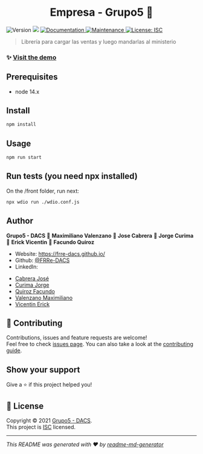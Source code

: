 <h1 align="center"> Empresa - Grupo5 👋</h1>
<p>
  <img alt="Version" src="https://img.shields.io/badge/version-1.3.0-blue.svg?cacheSeconds=2592000" />
  <img src="https://img.shields.io/badge/node-14.x-blue.svg" />
  <a href="https://github.com/FRRe-DACS/2021-TPI-G5#readme" target="_blank">
    <img alt="Documentation" src="https://img.shields.io/badge/documentation-yes-brightgreen.svg" />
  </a>
  <a href="https://github.com/FRRe-DACS/2021-TPI-G5/graphs/commit-activity" target="_blank">
    <img alt="Maintenance" src="https://img.shields.io/badge/Maintained%3F-yes-green.svg" />
  </a>
  <a href="https://github.com/FRRe-DACS/2021-TPI-G5/blob/master/LICENSE" target="_blank">
    <img alt="License: ISC" src="https://img.shields.io/github/license/FRRe-DACS/Empresa - Grupo5" />
  </a>
</p>

> Librería para cargar las ventas y luego mandarlas al ministerio
 
### ✨ [Visit the demo](https://rotiseria-los-cracks.netlify.app/)

## Prerequisites

- node 14.x

## Install

```sh
npm install
```

## Usage

```sh
npm run start
```

## Run tests (you need npx installed)

On the /front folder, run next: 
```sh
npx wdio run ./wdio.conf.js
```

## Author

**Grupo5 - DACS**
👤 **Maximiliano Valenzano**
👤 **Jose Cabrera**
👤 **Jorge Curima**
👤 **Erick Vicentin**
👤 **Facundo Quiroz**

* Website: https://frre-dacs.github.io/
* Github: [@FRRe-DACS](https://github.com/FRRe-DACS)
* LinkedIn:
- [Cabrera José](https://www.linkedin.com/in/jose-maria-cabrera/)
- [Curima Jorge](https://www.linkedin.com/in/jorge-curima/)
- [Quiroz Facundo](https://www.linkedin.com/in/eric-facundo-quir%C3%B3z-b4578a1b0/)
- [Valenzano Maximiliano](https://linkedin.com/in/maxivalenzano)
- [Vicentin Erick](https://www.linkedin.com/in/erickvicentin/)

## 🤝 Contributing

Contributions, issues and feature requests are welcome!<br />Feel free to check [issues page](https://github.com/FRRe-DACS/2021-TPI-G5/issues). You can also take a look at the [contributing guide](https://github.com/FRRe-DACS/2021-TPI-G5/blob/master/CONTRIBUTING.md).

## Show your support

Give a ⭐️ if this project helped you!

## 📝 License

Copyright © 2021 [Grupo5 - DACS](https://github.com/FRRe-DACS).<br />
This project is [ISC](https://github.com/FRRe-DACS/2021-TPI-G5/blob/master/LICENSE) licensed.

***
_This README was generated with ❤️ by [readme-md-generator](https://github.com/kefranabg/readme-md-generator)_
